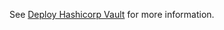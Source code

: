 See [Deploy Hashicorp Vault](https://pingidentity-devops.gitbook.io/devops/deploy/deployvault) for more information.
